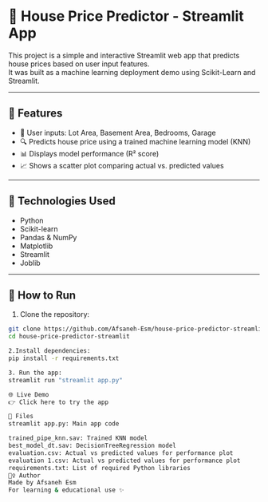 # 🏡 House Price Predictor - Streamlit App

This project is a simple and interactive Streamlit web app that predicts house prices based on user input features.  
It was built as a machine learning deployment demo using Scikit-Learn and Streamlit.

---

## 📌 Features

- 🔢 User inputs: Lot Area, Basement Area, Bedrooms, Garage
- 🔍 Predicts house price using a trained machine learning model (KNN)
- 📊 Displays model performance (R² score)
- 📈 Shows a scatter plot comparing actual vs. predicted values

---

## 🧠 Technologies Used

- Python
- Scikit-learn
- Pandas & NumPy
- Matplotlib
- Streamlit
- Joblib

---

## 🚀 How to Run

1. Clone the repository:
```bash
git clone https://github.com/Afsaneh-Esm/house-price-predictor-streamlit.git
cd house-price-predictor-streamlit

2.Install dependencies:
pip install -r requirements.txt

3. Run the app:
streamlit run "streamlit app.py"

🌐 Live Demo
👉 Click here to try the app

📁 Files
streamlit app.py: Main app code

trained_pipe_knn.sav: Trained KNN model
best_model_dt.sav: DecisionTreeRegression model
evaluation.csv: Actual vs predicted values for performance plot
evaluation 1.csv: Actual vs predicted values for performance plot
requirements.txt: List of required Python libraries
🙋‍♀️ Author
Made by Afsaneh Esm
For learning & educational use ✨
